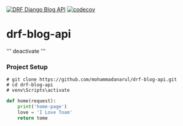 [![DRF Django Blog API](https://github.com/mohammadanarul/drf-blog-api/actions/workflows/python-app.yml/badge.svg)](https://github.com/mohammadanarul/drf-blog-api/actions/workflows/python-app.yml) [![codecov](https://codecov.io/gh/mohammadanarul/drf-blog-api/branch/main/graph/badge.svg?token=IXnoFXHchF)](https://codecov.io/gh/mohammadanarul/drf-blog-api)

# drf-blog-api

'''
deactivate
'''

### Project Setup

    # git clone https://github.com/mohammadanarul/drf-blog-api.git
    # cd drf-blog-api
    # venv\Scripts\activate

```py
def home(request):
    print('home-page')
    love = 'I Love Toam'
    return tome
```
